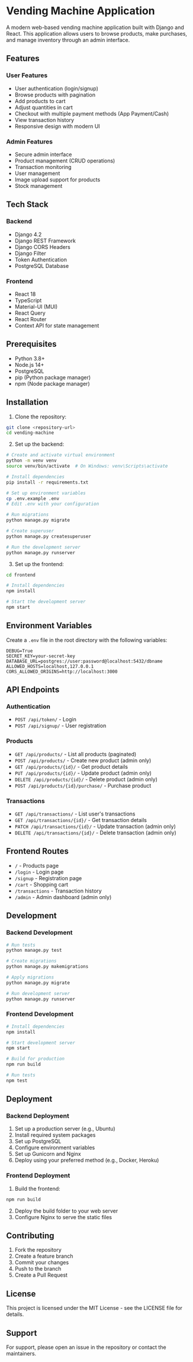 # Vending Machine Application

A modern web-based vending machine application built with Django and React. This application allows users to browse products, make purchases, and manage inventory through an admin interface.

## Features

### User Features
- User authentication (login/signup)
- Browse products with pagination
- Add products to cart
- Adjust quantities in cart
- Checkout with multiple payment methods (App Payment/Cash)
- View transaction history
- Responsive design with modern UI

### Admin Features
- Secure admin interface
- Product management (CRUD operations)
- Transaction monitoring
- User management
- Image upload support for products
- Stock management

## Tech Stack

### Backend
- Django 4.2
- Django REST Framework
- Django CORS Headers
- Django Filter
- Token Authentication
- PostgreSQL Database

### Frontend
- React 18
- TypeScript
- Material-UI (MUI)
- React Query
- React Router
- Context API for state management

## Prerequisites

- Python 3.8+
- Node.js 14+
- PostgreSQL
- pip (Python package manager)
- npm (Node package manager)

## Installation

1. Clone the repository:
```bash
git clone <repository-url>
cd vending-machine
```

2. Set up the backend:
```bash
# Create and activate virtual environment
python -m venv venv
source venv/bin/activate  # On Windows: venv\Scripts\activate

# Install dependencies
pip install -r requirements.txt

# Set up environment variables
cp .env.example .env
# Edit .env with your configuration

# Run migrations
python manage.py migrate

# Create superuser
python manage.py createsuperuser

# Run the development server
python manage.py runserver
```

3. Set up the frontend:
```bash
cd frontend

# Install dependencies
npm install

# Start the development server
npm start
```

## Environment Variables

Create a `.env` file in the root directory with the following variables:

```env
DEBUG=True
SECRET_KEY=your-secret-key
DATABASE_URL=postgres://user:password@localhost:5432/dbname
ALLOWED_HOSTS=localhost,127.0.0.1
CORS_ALLOWED_ORIGINS=http://localhost:3000
```

## API Endpoints

### Authentication
- `POST /api/token/` - Login
- `POST /api/signup/` - User registration

### Products
- `GET /api/products/` - List all products (paginated)
- `POST /api/products/` - Create new product (admin only)
- `GET /api/products/{id}/` - Get product details
- `PUT /api/products/{id}/` - Update product (admin only)
- `DELETE /api/products/{id}/` - Delete product (admin only)
- `POST /api/products/{id}/purchase/` - Purchase product

### Transactions
- `GET /api/transactions/` - List user's transactions
- `GET /api/transactions/{id}/` - Get transaction details
- `PATCH /api/transactions/{id}/` - Update transaction (admin only)
- `DELETE /api/transactions/{id}/` - Delete transaction (admin only)

## Frontend Routes

- `/` - Products page
- `/login` - Login page
- `/signup` - Registration page
- `/cart` - Shopping cart
- `/transactions` - Transaction history
- `/admin` - Admin dashboard (admin only)

## Development

### Backend Development
```bash
# Run tests
python manage.py test

# Create migrations
python manage.py makemigrations

# Apply migrations
python manage.py migrate

# Run development server
python manage.py runserver
```

### Frontend Development
```bash
# Install dependencies
npm install

# Start development server
npm start

# Build for production
npm run build

# Run tests
npm test
```

## Deployment

### Backend Deployment
1. Set up a production server (e.g., Ubuntu)
2. Install required system packages
3. Set up PostgreSQL
4. Configure environment variables
5. Set up Gunicorn and Nginx
6. Deploy using your preferred method (e.g., Docker, Heroku)

### Frontend Deployment
1. Build the frontend:
```bash
npm run build
```
2. Deploy the build folder to your web server
3. Configure Nginx to serve the static files

## Contributing

1. Fork the repository
2. Create a feature branch
3. Commit your changes
4. Push to the branch
5. Create a Pull Request

## License

This project is licensed under the MIT License - see the LICENSE file for details.

## Support

For support, please open an issue in the repository or contact the maintainers. 